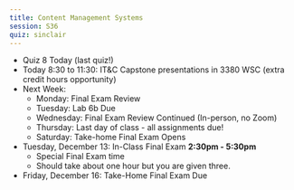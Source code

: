 ```yaml
---
title: Content Management Systems
session: S36
quiz: sinclair
---
```


* Quiz 8 Today (last quiz!)
* Today 8:30 to 11:30: IT&C Capstone presentations in 3380 WSC (extra credit hours opportunity)
* Next Week:
    * Monday: Final Exam Review
    * Tuesday: Lab 6b Due
    * Wednesday: Final Exam Review Continued (In-person, no Zoom)
    * Thursday: Last day of class - all assignments due!
    * Saturday: Take-home Final Exam Opens
* Tuesday, December 13: In-Class Final Exam **2:30pm - 5:30pm**
    * Special Final Exam time
    * Should take about one hour but you are given three.
* Friday, December 16: Take-Home Final Exam Due
